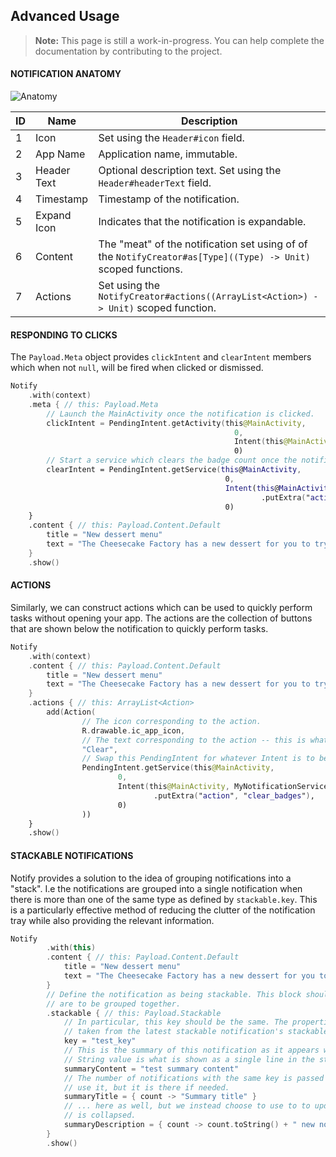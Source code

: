 ## Advanced Usage
> **Note:** This page is still a work-in-progress. You can help complete the documentation by contributing to the project.

#### NOTIFICATION ANATOMY

![Anatomy](./assets/anatomy.svg)

| ID   | Name         | Description                                                                                             |
| --- | --- | --- |
| 1    | Icon         | Set using the `Header#icon` field.                                                                      |
| 2    | App Name     | Application name, immutable.                                                                            |
| 3    | Header Text  | Optional description text. Set using the `Header#headerText` field.                                     |
| 4    | Timestamp    | Timestamp of the notification.                                                                          |
| 5    | Expand Icon  | Indicates that the notification is expandable.                                                          |
| 6    | Content      | The "meat" of the notification set using of of the `NotifyCreator#as[Type]((Type) -> Unit)` scoped functions. |
| 7    | Actions      | Set using the `NotifyCreator#actions((ArrayList<Action>) -> Unit)` scoped function.                           |

#### RESPONDING TO CLICKS

The `Payload.Meta` object provides `clickIntent` and `clearIntent` members which when not `null`, will be fired when clicked or dismissed.

```Kotlin
Notify
    .with(context)
    .meta { // this: Payload.Meta
        // Launch the MainActivity once the notification is clicked.
        clickIntent = PendingIntent.getActivity(this@MainActivity,
                                                  0,
                                                  Intent(this@MainActivity, MainActivity::class.java),
                                                  0)
        // Start a service which clears the badge count once the notification is dismissed.
        clearIntent = PendingIntent.getService(this@MainActivity,
                                                0,
                                                Intent(this@MainActivity, MyNotificationService::class.java)
                                                        .putExtra("action", "clear_badges"),
                                                0)
    }
    .content { // this: Payload.Content.Default
        title = "New dessert menu"
        text = "The Cheesecake Factory has a new dessert for you to try!"
    }
    .show()
```


#### ACTIONS

Similarly, we can construct actions which can be used to quickly perform tasks without opening your app. The actions are the collection of buttons that are shown below the notification to quickly perform tasks.

```Kotlin
Notify
    .with(context)
    .content { // this: Payload.Content.Default
        title = "New dessert menu"
        text = "The Cheesecake Factory has a new dessert for you to try!"
    }
    .actions { // this: ArrayList<Action>
        add(Action(
                // The icon corresponding to the action.
                R.drawable.ic_app_icon,
                // The text corresponding to the action -- this is what shows .
                "Clear",
                // Swap this PendingIntent for whatever Intent is to be processed when the action is clicked.
                PendingIntent.getService(this@MainActivity,
                        0,
                        Intent(this@MainActivity, MyNotificationService::class.java)
                                .putExtra("action", "clear_badges"),
                        0)
                ))
    }
    .show()
```


#### STACKABLE NOTIFICATIONS

Notify provides a solution to the idea of grouping notifications into a "stack". I.e the notifications are grouped into a single notification when there is more than one of the same type as defined by `stackable.key`.
This is a particularly effective method of reducing the clutter of the notification tray while also providing the relevant information.

```Kotlin
Notify
        .with(this)
        .content { // this: Payload.Content.Default
            title = "New dessert menu"
            text = "The Cheesecake Factory has a new dessert for you to try!"
        }
        // Define the notification as being stackable. This block should be the same for all notifications which
        // are to be grouped together.
        .stackable { // this: Payload.Stackable
            // In particular, this key should be the same. The properties of this stackable notification as
            // taken from the latest stackable notification's stackable block.
            key = "test_key"
            // This is the summary of this notification as it appears when it is as part of a stacked notification. This
            // String value is what is shown as a single line in the stacked notification.
            summaryContent = "test summary content"
            // The number of notifications with the same key is passed as the 'count' argument. We happen not to
            // use it, but it is there if needed.
            summaryTitle = { count -> "Summary title" }
            // ... here as well, but we instead choose to use to to update the summary for when the notification
            // is collapsed.
            summaryDescription = { count -> count.toString() + " new notifications." }
        }
        .show()
```